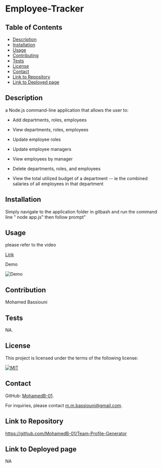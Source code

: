 # Employee-Tracker

## Table of Contents
- [Description](#Description)
- [Installation](#Installation)
- [Usage](#Usage)
- [Contributing](#Contribution)
- [Tests](#Tests)
- [License](#License)
- [Contact](#Contact)
- [Link to Repository](#Repository)
- [Link to Deployed page](#Deployed)
    
## Description
a Node.js command-line application that allows the user to:

* Add departments, roles, employees

* View departments, roles, employees

* Update employee roles

* Update employee managers

* View employees by manager

* Delete departments, roles, and employees

* View the total utilized budget of a department -- ie the combined salaries of all employees in that department
        
## Installation
 Simply navigate to the application folder in gitbash and run the command line " node app.js" then follow prompt"
        
## Usage
please refer to the video

[Link](https://drive.google.com/file/d/10-qfwwdonKVYZANM2aW7Mf6J2-kgFS4a/view)

Demo 

![Demo](assets/Team-profile-generator.gif)
        
## Contribution
Mohamed Bassiouni
        
## Tests
NA.
        
## License
This project is licensed under the terms of the following license: 
    
[![MIT](https://img.shields.io/badge/License-MIT-blue.svg)](https://opensource.org/licenses/MIT)
    
        
## Contact
GitHub: [MohamedB-01](https://github.com/MohamedB-01). 
    
For inquiries, please contact m.m.bassiouni@gmail.com.
    
## Link to Repository 
https://github.com/MohamedB-01/Team-Profile-Generator
    
## Link to Deployed page
NA